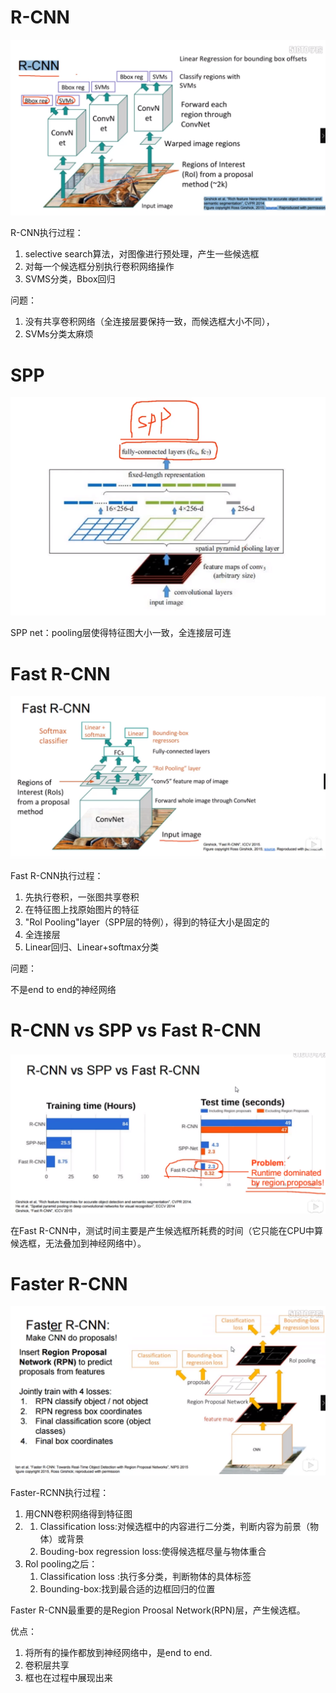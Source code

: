 # R-CNN

![1571966244034](目标检测.assets/1571966244034.png)

R-CNN执行过程：

1. selective search算法，对图像进行预处理，产生一些候选框
2. 对每一个候选框分别执行卷积网络操作
3. SVMS分类，Bbox回归

问题：

1. 没有共享卷积网络（全连接层要保持一致，而候选框大小不同），
2. SVMs分类太麻烦

# SPP

![1571967267268](目标检测.assets/1571967267268.png)

SPP net：pooling层使得特征图大小一致，全连接层可连

# Fast R-CNN

![1571966771229](目标检测.assets/1571966771229.png)

Fast R-CNN执行过程：

1. 先执行卷积，一张图共享卷积
2. 在特征图上找原始图片的特征
3. "Rol Pooling"layer（SPP层的特例），得到的特征大小是固定的
4. 全连接层
5. Linear回归、Linear+softmax分类

问题：

不是end to end的神经网络

# R-CNN vs SPP vs Fast R-CNN

![1571967374042](目标检测.assets/1571967374042.png)

在Fast R-CNN中，测试时间主要是产生候选框所耗费的时间（它只能在CPU中算候选框，无法叠加到神经网络中）。

# Faster R-CNN

![1571967547665](目标检测.assets/1571967547665.png)

Faster-RCNN执行过程：

1. 用CNN卷积网络得到特征图
2. 1. Classification loss:对候选框中的内容进行二分类，判断内容为前景（物体）或背景
   2. Bouding-box regression loss:使得候选框尽量与物体重合
3. Rol pooling之后：
   1. Classification loss :执行多分类，判断物体的具体标签
   2. Bounding-box:找到最合适的边框回归的位置

Faster R-CNN最重要的是Region Proosal Network(RPN)层，产生候选框。

优点：

1. 将所有的操作都放到神经网络中，是end to end.
2. 卷积层共享
3. 框也在过程中展现出来